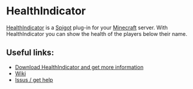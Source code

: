 # HealthIndicator
[HealthIndicator](https://www.spigotmc.org/resources/healthindicator.30196/) is a [Spigot](https://www.spigotmc.org/) plug-in for your [Minecraft](https://minecraft.net/) server.
With HealthIndicator you can show the health of the players below their name.

## Useful links:
* [Download HealthIndicator and get more information](https://www.spigotmc.org/resources/healthindicator.30196/)
* [Wiki](https://github.com/NathanNr/HealthIndicator/wiki)
* [Issus / get help](https://github.com/NathanNr/HealthIndicator/issues)
